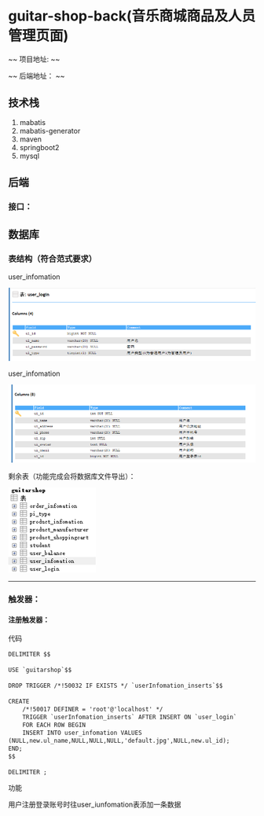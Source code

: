 # guitar-shop-back(音乐商城商品及人员管理页面)

~~ 项目地址: ~~

~~ 后端地址： ~~

## 技术栈

1. mabatis
2. mabatis-generator
3. maven
4. springboot2
5. mysql



## 后端

### 接口：











## 数据库



### 表结构（符合范式要求）

user_infomation

![image-20220617155509291](md-img\image-20220617155407873.png)

user_infomation

![image-20220617155554091](md-img\image-20220617155554091.png)

剩余表（功能完成会将数据库文件导出）：

![image-20220617160004484](md-img\image-20220617160004484.png)



<hr>



### 触发器：

#### 注册触发器：

代码

```mysql
DELIMITER $$

USE `guitarshop`$$

DROP TRIGGER /*!50032 IF EXISTS */ `userInfomation_inserts`$$

CREATE
    /*!50017 DEFINER = 'root'@'localhost' */
    TRIGGER `userInfomation_inserts` AFTER INSERT ON `user_login` 
    FOR EACH ROW BEGIN
	INSERT INTO user_infomation VALUES (NULL,new.ul_name,NULL,NULL,NULL,'default.jpg',NULL,new.ul_id);
END;
$$

DELIMITER ;
```

功能

用户注册登录账号时往user_iunfomation表添加一条数据

